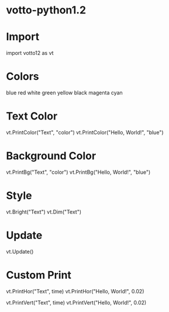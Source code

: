 # votto-python1.2

# Import 
import votto12 as vt

# Colors

blue
red
white
green
yellow
black
magenta
cyan

# Text Color

vt.PrintColor("Text", "color")
vt.PrintColor("Hello, World!", "blue")

# Background Color

vt.PrintBg("Text", "color")
vt.PrintBg("Hello, World!", "blue")

# Style

vt.Bright("Text")
vt.Dim("Text")

# Update 

vt.Update()

# Custom Print

vt.PrintHor("Text", time)
vt.PrintHor("Hello, World!", 0.02)

vt.PrintVert("Text", time)
vt.PrintVert("Hello, World!", 0.02)
